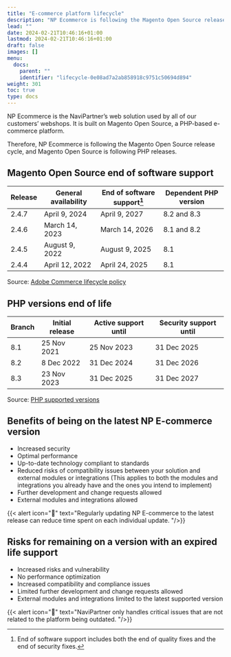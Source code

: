 ```yaml
---
title: "E-commerce platform lifecycle"
description: "NP Ecommerce is following the Magento Open Source release cycle, and Magento Open Source is following the PHP releases. "
lead: ""
date: 2024-02-21T10:46:16+01:00
lastmod: 2024-02-21T10:46:16+01:00
draft: false
images: []
menu:
  docs:
    parent: ""
    identifier: "lifecycle-0e08ad7a2ab858918c9751c50694d894"
weight: 301
toc: true
type: docs
---
```


NP Ecommerce is the NaviPartner’s web solution used by all of our customers’ webshops. It is built on Magento Open Source, a PHP-based e-commerce platform. 

Therefore, NP Ecommerce is following the Magento Open Source release cycle, and Magento Open Source is following PHP releases. 

## Magento Open Source end of software support 

| Release      | General availability | End of software support[^1] | Dependent PHP version | 
| ----------- | ----------- | ----------- | ----------- |
| 2.4.7 | April 9, 2024  | April 9, 2027 | 8.2 and 8.3 |
| 2.4.6 | March 14, 2023 | March 14, 2026 | 8.1 and 8.2 |
| 2.4.5 | August 9, 2022 | August 9, 2025 | 8.1 |
| 2.4.4 | April 12, 2022 | April 24, 2025 | 8.1 | 

Source: [Adobe Commerce lifecycle policy](https://experienceleague.adobe.com/docs/commerce-operations/release/planning/lifecycle-policy.html)

## PHP versions end of life

| Branch      | Initial release | Active support until | Security support until | 
| ----------- | ----------- | ----------- | ----------- |
| 8.1 | 25 Nov 2021 | 25 Nov 2023 | 31 Dec 2025 |
| 8.2 | 8 Dec 2022 | 31 Dec 2024 | 31 Dec 2026 |
| 8.3 | 23 Nov 2023 | 31 Dec 2025 | 31 Dec 2027 |

Source: [PHP supported versions](https://www.php.net/supported-versions.php)

## Benefits of being on the latest NP E-commerce version

- Increased security  
- Optimal performance 
- Up-to-date technology compliant to standards  
- Reduced risks of compatibility issues between your solution and external modules or integrations (This applies to both the modules and integrations you already have and the ones you intend to implement) 
- Further development and change requests allowed 
- External modules and integrations allowed 

{{< alert icon="📝" text="Regularly updating NP E-commerce to the latest release can reduce time spent on each individual update. "/>}}

## Risks for remaining on a version with an expired life support

- Increased risks and vulnerability  
- No performance optimization 
- Increased compatibility and compliance issues 
- Limited further development and change requests allowed  
- External modules and integrations limited to the latest supported version 

{{< alert icon="📝" text="NaviPartner only handles critical issues that are not related to the platform being outdated. "/>}}

[^1]: End of software support includes both the end of quality fixes and the end of security fixes. 